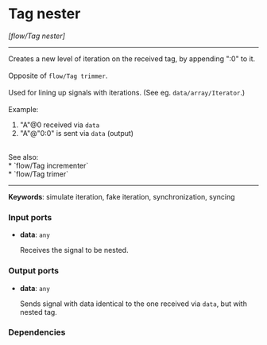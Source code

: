 # Tag nester

_[flow/Tag nester]_

---

Creates a new level of iteration on the received tag, by appending ":0" to it.<br>
<br>
Opposite of `flow/Tag trimmer`.<br>
<br>
Used for lining up signals with iterations. (See eg. `data/array/Iterator`.)<br>
<br>
Example:<br>
1. "A"@0 received via `data`<br>
2. "A"@"0:0" is sent via `data` (output)<br>
<br>
See also:<br>
* `flow/Tag incrementer`<br>
* `flow/Tag trimer`<br>

---

__Keywords__: simulate iteration, fake iteration, synchronization, syncing

### Input ports

* __data__: ` any `


    Receives the signal to be nested.<br>

### Output ports

* __data__: ` any `


    Sends signal with data identical to the one received via `data`, but with nested tag.<br>

### Dependencies




